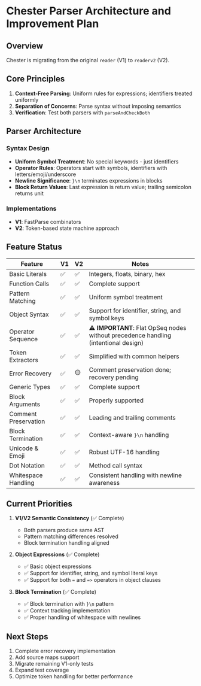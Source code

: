 # Chester Parser Architecture and Improvement Plan

## Overview
Chester is migrating from the original `reader` (V1) to `readerv2` (V2).

## Core Principles
1. **Context-Free Parsing**: Uniform rules for expressions; identifiers treated uniformly
2. **Separation of Concerns**: Parse syntax without imposing semantics
3. **Verification**: Test both parsers with `parseAndCheckBoth`

## Parser Architecture

### Syntax Design
- **Uniform Symbol Treatment**: No special keywords - just identifiers
- **Operator Rules**: Operators start with symbols, identifiers with letters/emoji/underscore
- **Newline Significance**: `}\n` terminates expressions in blocks
- **Block Return Values**: Last expression is return value; trailing semicolon returns unit

### Implementations
- **V1**: FastParse combinators
- **V2**: Token-based state machine approach

## Feature Status

| Feature | V1 | V2 | Notes |
|---------|-------------|---------------|-------|
| Basic Literals | ✅ | ✅ | Integers, floats, binary, hex |
| Function Calls | ✅ | ✅ | Complete support |
| Pattern Matching | ✅ | ✅ | Uniform symbol treatment |
| Object Syntax | ✅ | ✅ | Support for identifier, string, and symbol keys |
| Operator Sequence | ✅ | ✅ | **⚠️ IMPORTANT**: Flat OpSeq nodes without precedence handling (intentional design) |
| Token Extractors | ✅ | ✅ | Simplified with common helpers |
| Error Recovery | ✅ | 🟡 | Comment preservation done; recovery pending |
| Generic Types | ✅ | ✅ | Complete support |
| Block Arguments | ✅ | ✅ | Properly supported |
| Comment Preservation | ✅ | ✅ | Leading and trailing comments |
| Block Termination | ✅ | ✅ | Context-aware `}\n` handling |
| Unicode & Emoji | ✅ | ✅ | Robust UTF-16 handling |
| Dot Notation | ✅ | ✅ | Method call syntax |
| Whitespace Handling | ✅ | ✅ | Consistent handling with newline awareness |

## Current Priorities

1. **V1/V2 Semantic Consistency** (✅ Complete)
   - Both parsers produce same AST
   - Pattern matching differences resolved
   - Block termination handling aligned

2. **Object Expressions** (✅ Complete)
   - ✅ Basic object expressions
   - ✅ Support for identifier, string, and symbol literal keys
   - ✅ Support for both `=` and `=>` operators in object clauses

3. **Block Termination** (✅ Complete)
   - ✅ Block termination with `}\n` pattern
   - ✅ Context tracking implementation
   - ✅ Proper handling of whitespace with newlines

## Next Steps
1. Complete error recovery implementation
2. Add source maps support
3. Migrate remaining V1-only tests
4. Expand test coverage
5. Optimize token handling for better performance